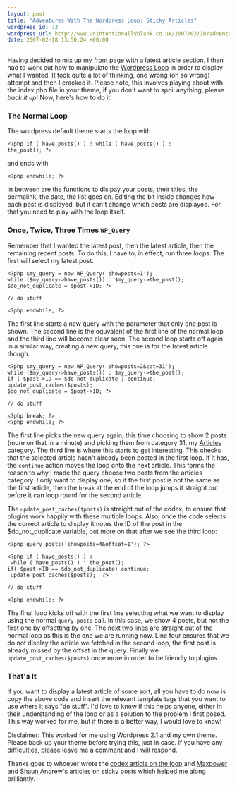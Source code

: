 ```yaml
---
layout: post
title: "Adventures With The Wordpress Loop: Sticky Articles"
wordpress_id: 73
wordpress_url: http://www.unintentionallyblank.co.uk/2007/02/18/adventures-with-the-wordpress-loop-sticky-articles/
date: 2007-02-18 13:50:24 +00:00
---
```

<p>Having <a href="http://www.unintentionallyblank.co.uk/2007/02/16/my-new-front-page-adventures-with-the-wordpress-loop/">decided to mix up my front page</a> with a latest article section, I then had to work out how to manipulate the <a href="http://codex.wordpress.org/The_Loop">Wordpress Loop</a> in order to display what I wanted. It took quite a lot of thinking, one wrong (oh so wrong) attempt and then I cracked it. Please note, this involves playing about with the index.php file in your theme, if you don't want to spoil anything, please <em>back it up</em>! Now, here's how to do it:</p>

<h3>The Normal Loop</h3>

<p>The wordpress default theme starts the loop with</p>

<pre><code>&lt;?php if ( have_posts() ) : while ( have_posts() ) :
the_post(); ?&gt;</code></pre>

<p>and ends with</p>

<pre><code>&lt;?php endwhile; ?&gt;</code></pre>

<p>In between are the functions to dislpay your posts, their titles, the permalink, the date, the list goes on. Editing the bit inside changes how each post is displayed, but it can't change which posts are displayed. For that you need to play with the loop itself.</p>

<h3>Once, Twice, Three Times <code class="inline">WP_Query</code></h3>

<p>Remember that I wanted the latest post, then the latest article, then the remaining recent posts. To do this, I have to, in effect, run three loops. The first will select my latest post.</p>

<pre><code>&lt;?php $my_query = new WP_Query('showposts=1');
while ($my_query->have_posts()) : $my_query->the_post();
$do_not_duplicate = $post->ID; ?&gt;</code></pre>

<pre><code>// do stuff </code></pre>

<pre><code>&lt;?php endwhile; ?&gt;</code></pre>

<p>The first line starts a new query with the parameter that only one post is shown. The second line is the equvalent of the first line of the normal loop and the third line will become clear soon. The second loop starts off again in a similar way, creating a new query, this one is for the latest article though.</p>

<pre><code>&lt;?php $my_query = new WP_Query('showposts=2&amp;cat=31');
while ($my_query->have_posts()) : $my_query->the_post();
if ( $post->ID == $do_not_duplicate ) continue;
update_post_caches($posts);
$do_not_duplicate = $post->ID; ?&gt;</code></pre>

<pre><code>// do stuff </code></pre>

<pre><code>&lt;?php break; ?&gt;
&lt;?php endwhile; ?&gt;</code></pre>

<p>The first line picks the new query again, this time choosing to show 2 posts (more on that in a minute) and picking them from category 31, my <a href="http://www.unintentionallyblank.co.uk/category/articles">Articles</a> category. The third line is where this starts to get interesting. This checks that the selected article hasn't already been posted in the first loop. If it has, the <code class="inline">continue</code> action moves the loop onto the next article. This forms the reason to why I made the query choose two posts from the articles category. I only want to display one, so if the first post is not the same as the first article, then the <code class="inline">break</code> at the end of the loop jumps it straight out before it can loop round for the second article.</p>
<p>The <code class="inline">update_post_caches($posts)</code> is straight out of the codex, to ensure that plugins work happily with these multiple loops. Also, once the code selects the correct article to display it notes the ID of the post in the $do_not_duplicate variable, but more on that after we see the third loop:</p>

<pre><code>&lt;?php query_posts('showposts=4&amp;offset=1'); ?&gt;</code></pre>

<pre><code>&lt;?php if ( have_posts() ) :
 while ( have_posts() ) : the_post();
if( $post->ID == $do_not_duplicate) continue;
 update_post_caches($posts);  ?&gt;</code></pre>

<pre><code>// do stuff</code></pre>

<pre><code>&lt;?php endwhile; ?&gt;</code></pre>

<p>The final loop kicks off with the first line selecting what we want to display using the normal <code class="inline">query_posts</code> call. In this case, we show 4 posts, but not the first one by offsetting by one. The next two lines are straight out of the normal loop as this is the one we are running now. Line four ensures that we do not display the article we fetched in the second loop, the first post is already missed by the offset in the query. Finally we <code class="inline">update_post_caches($posts)</code> once more in order to be friendly to plugins.</p>

<h3>That's It</h3>

<p>If you want to display a latest article of some sort, all you have to do now is copy the above code and insert the relevant template tags that you want to use where it says "do stuff". I'd love to know if this helps anyone, either in their understanding of the loop or as a solution to the problem I first posed. This way worked for me, but if there is a better way, I would love to know!</p>

<p>Disclaimer: This worked for me using Wordpress 2.1 and my own theme. Please back up your theme before trying this, just in case. If you have any difficulties, please leave me a comment and I will respond.</p>

<p>Thanks goes to whoever wrote the <a href="http://codex.wordpress.org/The_Loop">codex article on the loop</a> and <a href="http://www.maxpower.ca/wordpress-hack-sticky-adhesive-kubrick/2005/05/03/">Maxpower</a> and <a href="http://shaunandrews.com/2006/07/14/wordpress-sticky-posts/">Shaun Andrew</a>'s articles on sticky posts which helped me along brilliantly.</p>
